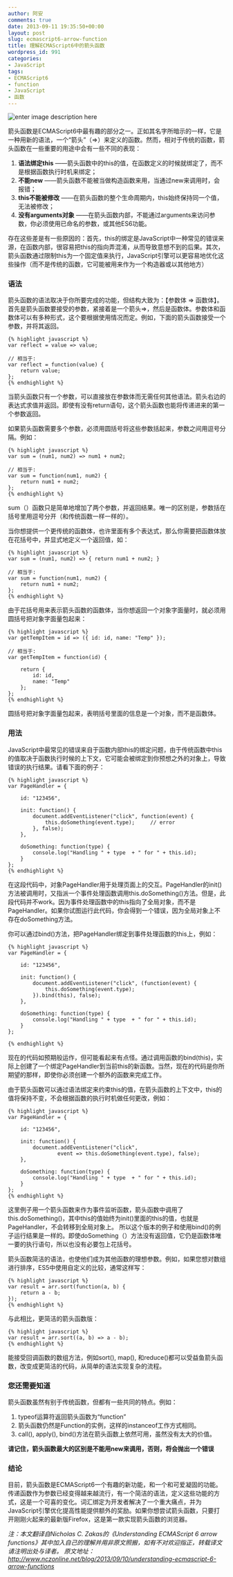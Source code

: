 ```yaml
---
author: 阿安
comments: true
date: 2013-09-11 19:35:50+00:00
layout: post
slug: ecmascript6-arrow-function
title: 理解ECMAScript6中的箭头函数
wordpress_id: 991
categories:
- JavaScript
tags:
- ECMAScript6
- function
- JavaScript
- 函数
---
```


![enter image description here](/wp-content/uploads/2013/09/arrow-tv.jpg)





箭头函数是ECMAScript6中最有趣的部分之一。正如其名字所暗示的一样，它是一种用新的语法，一个“箭头”（=>）来定义的函数。然而，相对于传统的函数，箭头函数在一些重要的用途中会有一些不同的表现： 
1. **语法绑定this** ——箭头函数中的this的值，在函数定义的时候就绑定了，而不是根据函数执行时机来绑定； 
2. **不能new** ——箭头函数不能被当做构造函数来用，当通过new来调用时，会报错； 
3. **this不能被修改** ——在箭头函数的整个生命周期内，this始终保持同一个值，无法被修改； 
4. **没有arguments对象** ——在箭头函数内部，不能通过arguments来访问参数，你必须使用已命名的参数，或其他ES6功能。





存在这些差是有一些原因的：首先，this的绑定是JavaScript中一种常见的错误来源，在函数内部，很容易把this的指向弄混淆，从而导致意想不到的后果。其次，箭头函数通过限制this为一个固定值来执行，JavaScript引擎可以更容易地优化这些操作（而不是传统的函数，它可能被用来作为一个构造器或以其他地方）



<!-- more -->



### 语法





箭头函数的语法取决于你所要完成的功能，但结构大致为：【参数体 => 函数体】。 首先是箭头函数要接受的参数，紧接着是一个箭头=>，然后是函数体。参数体和函数体可以有多种形式，这个要根据使用情况而定。例如，下面的箭头函数接受一个参数，并将其返回。




    {% highlight javascript %}
    var reflect = value => value;

    // 相当于:
    var reflect = function(value) {
        return value;
    };
    {% endhighlight %}






当箭头函数只有一个参数，可以直接放在参数体而无需任何其他语法。箭头右边的表达式求值并返回。即使有没有return语句，这个箭头函数也能将传递进来的第一个参数返回。





如果箭头函数需要多个参数，必须用圆括号将这些参数括起来，参数之间用逗号分隔。例如：




    {% highlight javascript %}
    var sum = (num1, num2) => num1 + num2;

    // 相当于:
    var sum = function(num1, num2) {
        return num1 + num2;
    };
    {% endhighlight %}






sum（）函数只是简单地增加了两个参数，并返回结果。唯一的区别是，参数括在括号里用逗号分开（和传统函数一样一样的）。





当你想提供一个更传统的函数体，也许里面有多个表达式，那么你需要把函数体放在花括号中，并显式地定义一个返回值，如：




    {% highlight javascript %}
    var sum = (num1, num2) => { return num1 + num2; }

    // 相当于:
    var sum = function(num1, num2) {
        return num1 + num2;
    };
    {% endhighlight %}






由于花括号用来表示箭头函数的函数体，当你想返回一个对象字面量时，就必须用圆括号把对象字面量包起来：




    {% highlight javascript %}
    var getTempItem = id => ({ id: id, name: "Temp" });

    // 相当于:
    var getTempItem = function(id) {

        return {
            id: id,
            name: "Temp"
        };
    };
    {% endhighlight %}






圆括号把对象字面量包起来，表明括号里面的信息是一个对象，而不是函数体。





### 用法





JavaScript中最常见的错误来自于函数内部this的绑定问题，由于传统函数中this的值取决于函数执行时候的上下文，它可能会被绑定到你预想之外的对象上，导致错误的执行结果。请看下面的例子：




    {% highlight javascript %}
    var PageHandler = {

        id: "123456",

        init: function() {
            document.addEventListener("click", function(event) {
                this.doSomething(event.type);     // error
            }, false);
        },

        doSomething: function(type) {
            console.log("Handling " + type  + " for " + this.id);
        }
    };
    {% endhighlight %}






在这段代码中，对象PageHandler用于处理页面上的交互。PageHandler的init()方法被调用时，又指派一个事件处理函数调用this.doSomething()方法。但是，此段代码并不work。因为事件处理函数中的this指向了全局对象，而不是PageHandler。如果你试图运行此代码，你会得到一个错误，因为全局对象上不存在doSomething方法。





你可以通过bind()方法，把PageHandler绑定到事件处理函数的this上，例如：




    {% highlight javascript %}
    var PageHandler = {

        id: "123456",

        init: function() {
            document.addEventListener("click", (function(event) {
                this.doSomething(event.type);
            }).bind(this), false);
        },

        doSomething: function(type) {
            console.log("Handling " + type  + " for " + this.id);
        }
    };

    {% endhighlight %}





现在的代码如预期般运作，但可能看起来有点怪。通过调用函数的bind(this)，实际上创建了一个绑定PageHandler到当前this的新函数。当然，现在的代码是你所期望的那样，即使你必须创建一个额外的函数来完成工作。





由于箭头函数可以通过语法绑定来约束this的值，在箭头函数的上下文中，this的值将保持不变，不会根据函数的执行时机做任何更改，例如：




    {% highlight javascript %}
    var PageHandler = {

        id: "123456",

        init: function() {
            document.addEventListener("click",
                    event => this.doSomething(event.type), false);
        },

        doSomething: function(type) {
            console.log("Handling " + type  + " for " + this.id);
        }
    };
    {% endhighlight %}






这里例子用一个箭头函数来作为事件监听函数，箭头函数中调用了this.doSomething()，其中this的值始终为init()里面的this的值，也就是PageHandler，不会转移到全局对象上。 所以这个版本的例子和使用bind()的例子运行结果是一样的。即使doSomething（）方法没有返回值，它仍是函数体唯一要的执行语句，所以也没有必要包上花括号。





箭头函数简洁的语法，也使他们成为其他函数的理想参数。例如，如果您想对数组进行排序，ES5中使用自定义的比较，通常这样写：




    {% highlight javascript %}
    var result = arr.sort(function(a, b) {
        return a - b;
    });
    {% endhighlight %}






与此相比，更简洁的箭头函数版：




    {% highlight javascript %}
    var result = arr.sort((a, b) => a - b);
    {% endhighlight %}






能接受回调函数的数组方法，例如sort(), map(), 和reduce()都可以受益鱼箭头函数，改变成更简洁的代码，从简单的语法实现复杂的流程。





### 您还需要知道





箭头函数虽然有别于传统函数，但都有一些共同的特点。例如： 
1. typeof运算符返回箭头函数为“function” 
2. 箭头函数仍然是Function的实例，这样的instanceof工作方式相同。 
3. call(), apply(), bind()方法在箭头函数上依然可用，虽然没有太大的价值。





**请记住，箭头函数最大的区别是不能用new来调用，否则，将会抛出一个错误**





### 结论





目前，箭头函数是ECMAScript6一个有趣的新功能，和一个和可爱凝固的功能。传递函数作为参数已经变得越来越流行，有一个简洁的语法，定义这些功能的方式，这是一个可喜的变化。词汇绑定为开发者解决了一个重大痛点，并为JavaScript引擎优化提高性能提供额外的奖励。如果你想尝试箭头函数，只要打开刚刚火起来的最新版Firefox，这是第一款实现箭头函数的浏览器。





_注：本文翻译自Nicholas C. Zakas的《Understanding ECMAScript 6 arrow functions》其中加入自己的理解并用非原文照搬，如有不对欢迎指正，转载译文请注明出处与译者。_ _原文地址：http://www.nczonline.net/blog/2013/09/10/understanding-ecmascript-6-arrow-functions_



